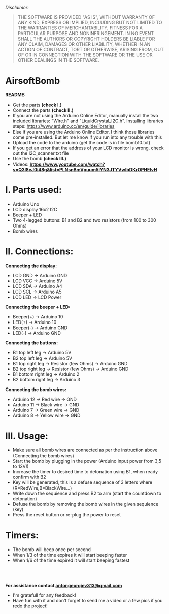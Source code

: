 <p><em>Disclaimer:</em></p>
<blockquote>
<p>THE SOFTWARE IS PROVIDED "AS IS", WITHOUT WARRANTY OF ANY KIND, EXPRESS OR
IMPLIED, INCLUDING BUT NOT LIMITED TO THE WARRANTIES OF MERCHANTABILITY, FITNESS
FOR A PARTICULAR PURPOSE AND NONINFRINGEMENT. IN NO EVENT SHALL THE AUTHORS OR
COPYRIGHT HOLDERS BE LIABLE FOR ANY CLAIM, DAMAGES OR OTHER LIABILITY, WHETHER
IN AN ACTION OF CONTRACT, TORT OR OTHERWISE, ARISING FROM, OUT OF OR IN
CONNECTION WITH THE SOFTWARE OR THE USE OR OTHER DEALINGS IN THE SOFTWARE.</p>
</blockquote>


# AirsoftBomb


<b>README:</b>
- Get the parts <b>(check I.)</b>
- Connect the parts <b>(check II.)</b>
- If you are not using the Arduino Online Editor, manually install the two included libraries: "Wire.h" and "LiquidCrystal_I2C.h". Installing libraries steps: https://www.arduino.cc/en/guide/libraries
- Else if you are using the Arduino Online Editor, I think those libraries come pre-installed. But let me know if you run into any trouble with this
- Upload the code to the arduino (get the code is in file bomb10.txt)
- If you get an error that the address of your LCD monitor is wrong, check out the I2C_scanner.txt file
- Use the bomb <b>(check III.)</b>
- Videos: <b>https://www.youtube.com/watch?v=Q3l8eJ0i48g&list=PLNsnBmVpuum5lYN3JTYVwlbDKrOPHElvH</b>



# I. Parts used:
- Arduino Uno
- LCD display 16x2 I2C
- Beeper + LED
- Two 4-legged buttons: B1 and B2 and two resistors (from 100 to 300 Ohms)
- Bomb wires



# II. Connections:

<b>Connecting the display:</b>
- LCD GND -> Arduino GND
- LCD VCC -> Arduino 5V
- LCD SDA -> Arduino A4
- LCD SCL -> Arduino A5
- LCD LED -> LCD Power

<b>Connecting the beeper + LED:</b>
- Beeper(+) -> Arduino 10
- LED(+) -> Arduino 10
- Beeper(-) -> Arduino GND
- LED(-) -> Arduino GND

<b>Connecting the buttons:</b>
- B1 top left leg -> Arduino 5V
- B2 top left leg -> Arduino 5V
- B1 top right leg -> Resistor (few Ohms) -> Arduino GND
- B2 top right leg -> Resistor (few Ohms) -> Arduino GND
- B1 bottom right leg -> Arduino 2
- B2 bottom right leg -> Arduino 3

<b>Connecting the bomb wires:</b>
- Arduino 12 -> Red wire -> GND
- Arduino 11 -> Black wire -> GND
- Arduino 7  -> Green wire -> GND
- Arduino 8  -> Yellow wire -> GND




# III. Usage:
- Make sure all bomb wires are connected as per the instruction above (Connecting the bomb wires)
- Start the bomb by plugging in the power (Arduino input power from 3,5 to 12V!)
- Increase the timer to desired time to detonation using B1, when ready confirm with B2
- Key will be generated, this is a defuse sequence of 3 letters where (R=RedWire,B=BlackWire...)
- Write down the sequience and press B2 to arm (start the countdown to detonation)
- Defuse the bomb by removing the bomb wires in the given sequience (key)
- Press the reset button or re-plug the power to reset



# Timers:
- The bomb will beep once per second
- When 1/3 of the time expires it will start beeping faster
- When 1/6 of the time expired it will start beeping fastest
<br>
<br>

<b>For assistance contact antongeorgiev313@gmail.com</b>
- I'm gratefull for any feedback!
- Have fun with it and don't forget to send me a video or a few pics if you redo the project!

